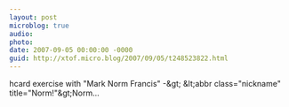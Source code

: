 ```yaml
---
layout: post
microblog: true
audio: 
photo: 
date: 2007-09-05 00:00:00 -0000
guid: http://xtof.micro.blog/2007/09/05/t248523822.html
---
```

hcard exercise with "Mark Norm Francis" -&amp;gt; &amp;lt;abbr class="nickname" title="Norm!"&amp;gt;Norm...
